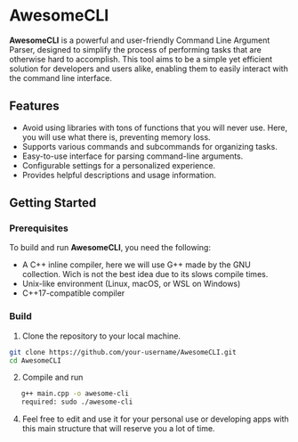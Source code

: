 # AwesomeCLI

**AwesomeCLI** is a powerful and user-friendly Command Line Argument Parser, designed to simplify the process of performing tasks that are otherwise hard to accomplish. This tool aims to be a simple yet efficient solution for developers and users alike, enabling them to easily interact with the command line interface.

## Features

- Avoid using libraries with tons of functions that you will never use. Here, you will use what there is, preventing memory loss.
- Supports various commands and subcommands for organizing tasks.
- Easy-to-use interface for parsing command-line arguments.
- Configurable settings for a personalized experience.
- Provides helpful descriptions and usage information.

## Getting Started

### Prerequisites

To build and run **AwesomeCLI**, you need the following:

- A C++ inline compiler, here we will use G++ made by the GNU collection. Wich is not the best idea due to its slows compile times.
- Unix-like environment (Linux, macOS, or WSL on Windows)
- C++17-compatible compiler

### Build

1. Clone the repository to your local machine.

```bash
git clone https://github.com/your-username/AwesomeCLI.git
cd AwesomeCLI
```

2. Compile and run
```bash
   g++ main.cpp -o awesome-cli
   required: sudo ./awesome-cli
   ```
   
4. Feel free to edit and use it for your personal use or developing apps with this main structure that will reserve you a lot of time.
